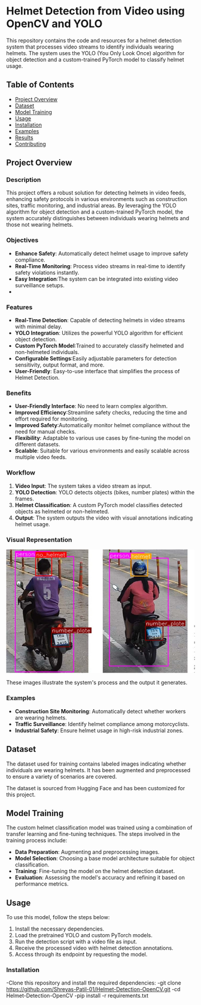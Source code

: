 # Helmet Detection from Video using OpenCV and YOLO

This repository contains the code and resources for a helmet detection system that processes video streams to identify individuals wearing helmets. The system uses the YOLO (You Only Look Once) algorithm for object detection and a custom-trained PyTorch model to classify helmet usage.

## Table of Contents
- [Project Overview](#project-overview)
- [Dataset](#dataset)
- [Model Training](#model-training)
- [Usage](#usage)
- [Installation](#installation)
- [Examples](#examples)
- [Results](#results)
- [Contributing](#contributing)


## Project Overview

### Description
This project offers a robust solution for detecting helmets in video feeds, enhancing safety protocols in various environments such as construction sites, traffic monitoring, and industrial areas. By leveraging the YOLO algorithm for object detection and a custom-trained PyTorch model, the system accurately distinguishes between individuals wearing helmets and those not wearing helmets.

### Objectives
- **Enhance Safety**: Automatically detect helmet usage to improve safety compliance.
- **Real-Time Monitoring**: Process video streams in real-time to identify safety violations instantly.
- **Easy Integration**:The system can be integrated into existing video surveillance setups.
- 
### Features
- **Real-Time Detection**: Capable of detecting helmets in video streams with minimal delay.
- **YOLO Integration**: Utilizes the powerful YOLO algorithm for efficient object detection.
- **Custom PyTorch Model**:Trained to accurately classify helmeted and non-helmeted individuals.
- **Configurable Settings**:Easily adjustable parameters for detection sensitivity, output format, and more.
- **User-Friendly**: Easy-to-use interface that simplifies the process of Helmet Detection.

### Benefits
- **User-Friendly Interface**: No need to learn complex algorithm.
- **Improved Efficiency**:Streamline safety checks, reducing the time and effort required for monitoring.
- **Improved Safety**:Automatically monitor helmet compliance without the need for manual checks.
- **Flexibility**: Adaptable to various use cases by fine-tuning the model on different datasets.
- **Scalable**: Suitable for various environments and easily scalable across multiple video feeds.

### Workflow
1. **Video Input**: The system takes a video stream as input.
2. **YOLO Detection**: YOLO detects objects (bikes, number plates) within the frames.
3. **Helmet Classification**: A custom PyTorch model classifies detected objects as helmeted or non-helmeted.
4. **Output**: The system outputs the video with visual annotations indicating helmet usage.

### Visual Representation
![Project Workflow](https://github.com/Shreyas-Patil-01/Helmet-Detection-OpenCV/blob/main/helmet%20detected.png)

These images illustrate the system's process and the output it generates.

### Examples
- **Construction Site Monitoring**: Automatically detect whether workers are wearing helmets.
- **Traffic Surveillance**: Identify helmet compliance among motorcyclists.
- **Industrial Safety**: Ensure helmet usage in high-risk industrial zones.


## Dataset
The dataset used for training contains labeled images indicating whether individuals are wearing helmets. It has been augmented and preprocessed to ensure a variety of scenarios are covered.

The dataset is sourced from Hugging Face and has been customized for this project.

## Model Training
The custom helmet classification model was trained using a combination of transfer learning and fine-tuning techniques. The steps involved in the training process include:
- **Data Preparation**: Augmenting and preprocessing images.
- **Model Selection**: Choosing a base model architecture suitable for object classification.
- **Training**: Fine-tuning the model on the helmet detection dataset.
- **Evaluation**: Assessing the model's accuracy and refining it based on performance metrics.

## Usage
To use this model, follow the steps below:
1. Install the necessary dependencies.
2. Load the pretrained YOLO and custom PyTorch models.
3. Run the detection script with a video file as input.
4. Receive the processed video with helmet detection annotations.
5. Access through its endpoint by requesting the model.

### Installation
-Clone this repository and install the required dependencies:
-git clone https://github.com/Shreyas-Patil-01/Helmet-Detection-OpenCV.git
-cd Helmet-Detection-OpenCV
-pip install -r requirements.txt

